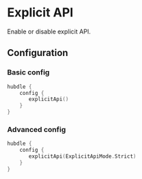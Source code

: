 # Explicit API

Enable or disable explicit API.

## Configuration

### Basic config

```kotlin
hubdle {
    config {
       explicitApi() 
    }
}
```

### Advanced config

```kotlin
hubdle {
    config {
       explicitApi(ExplicitApiMode.Strict) 
    }
}
```
